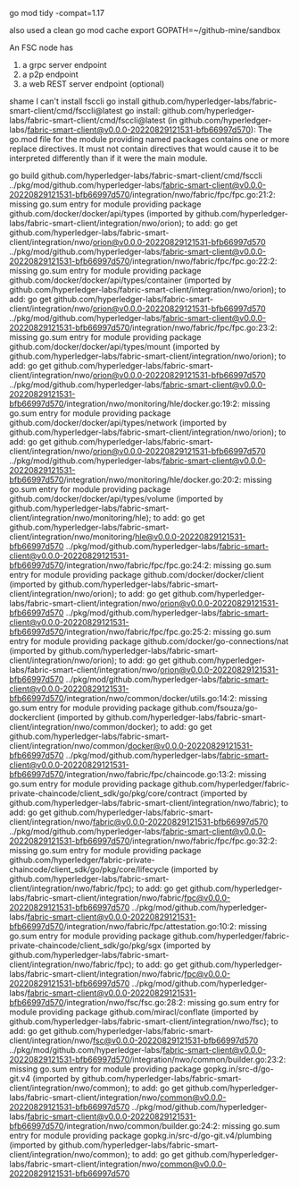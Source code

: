 go mod tidy -compat=1.17

also used a clean go mod cache
export GOPATH=~/github-mine/sandbox


An FSC node has
1. a grpc server endpoint
2. a p2p endpoint
3. a web REST server endpoint (optional)


shame I can't install fsccli
go install github.com/hyperledger-labs/fabric-smart-client/cmd/fsccli@latest
go install: github.com/hyperledger-labs/fabric-smart-client/cmd/fsccli@latest (in github.com/hyperledger-labs/fabric-smart-client@v0.0.0-20220829121531-bfb66997d570):
        The go.mod file for the module providing named packages contains one or
        more replace directives. It must not contain directives that would cause
        it to be interpreted differently than if it were the main module.

go build github.com/hyperledger-labs/fabric-smart-client/cmd/fsccli
../pkg/mod/github.com/hyperledger-labs/fabric-smart-client@v0.0.0-20220829121531-bfb66997d570/integration/nwo/fabric/fpc/fpc.go:21:2: missing go.sum entry for module providing package github.com/docker/docker/api/types (imported by github.com/hyperledger-labs/fabric-smart-client/integration/nwo/orion); to add:
        go get github.com/hyperledger-labs/fabric-smart-client/integration/nwo/orion@v0.0.0-20220829121531-bfb66997d570
../pkg/mod/github.com/hyperledger-labs/fabric-smart-client@v0.0.0-20220829121531-bfb66997d570/integration/nwo/fabric/fpc/fpc.go:22:2: missing go.sum entry for module providing package github.com/docker/docker/api/types/container (imported by github.com/hyperledger-labs/fabric-smart-client/integration/nwo/orion); to add:
        go get github.com/hyperledger-labs/fabric-smart-client/integration/nwo/orion@v0.0.0-20220829121531-bfb66997d570
../pkg/mod/github.com/hyperledger-labs/fabric-smart-client@v0.0.0-20220829121531-bfb66997d570/integration/nwo/fabric/fpc/fpc.go:23:2: missing go.sum entry for module providing package github.com/docker/docker/api/types/mount (imported by github.com/hyperledger-labs/fabric-smart-client/integration/nwo/orion); to add:
        go get github.com/hyperledger-labs/fabric-smart-client/integration/nwo/orion@v0.0.0-20220829121531-bfb66997d570
../pkg/mod/github.com/hyperledger-labs/fabric-smart-client@v0.0.0-20220829121531-bfb66997d570/integration/nwo/monitoring/hle/docker.go:19:2: missing go.sum entry for module providing package github.com/docker/docker/api/types/network (imported by github.com/hyperledger-labs/fabric-smart-client/integration/nwo/orion); to add:
        go get github.com/hyperledger-labs/fabric-smart-client/integration/nwo/orion@v0.0.0-20220829121531-bfb66997d570
../pkg/mod/github.com/hyperledger-labs/fabric-smart-client@v0.0.0-20220829121531-bfb66997d570/integration/nwo/monitoring/hle/docker.go:20:2: missing go.sum entry for module providing package github.com/docker/docker/api/types/volume (imported by github.com/hyperledger-labs/fabric-smart-client/integration/nwo/monitoring/hle); to add:
        go get github.com/hyperledger-labs/fabric-smart-client/integration/nwo/monitoring/hle@v0.0.0-20220829121531-bfb66997d570
../pkg/mod/github.com/hyperledger-labs/fabric-smart-client@v0.0.0-20220829121531-bfb66997d570/integration/nwo/fabric/fpc/fpc.go:24:2: missing go.sum entry for module providing package github.com/docker/docker/client (imported by github.com/hyperledger-labs/fabric-smart-client/integration/nwo/orion); to add:
        go get github.com/hyperledger-labs/fabric-smart-client/integration/nwo/orion@v0.0.0-20220829121531-bfb66997d570
../pkg/mod/github.com/hyperledger-labs/fabric-smart-client@v0.0.0-20220829121531-bfb66997d570/integration/nwo/fabric/fpc/fpc.go:25:2: missing go.sum entry for module providing package github.com/docker/go-connections/nat (imported by github.com/hyperledger-labs/fabric-smart-client/integration/nwo/orion); to add:
        go get github.com/hyperledger-labs/fabric-smart-client/integration/nwo/orion@v0.0.0-20220829121531-bfb66997d570
../pkg/mod/github.com/hyperledger-labs/fabric-smart-client@v0.0.0-20220829121531-bfb66997d570/integration/nwo/common/docker/utils.go:14:2: missing go.sum entry for module providing package github.com/fsouza/go-dockerclient (imported by github.com/hyperledger-labs/fabric-smart-client/integration/nwo/common/docker); to add:
        go get github.com/hyperledger-labs/fabric-smart-client/integration/nwo/common/docker@v0.0.0-20220829121531-bfb66997d570
../pkg/mod/github.com/hyperledger-labs/fabric-smart-client@v0.0.0-20220829121531-bfb66997d570/integration/nwo/fabric/fpc/chaincode.go:13:2: missing go.sum entry for module providing package github.com/hyperledger/fabric-private-chaincode/client_sdk/go/pkg/core/contract (imported by github.com/hyperledger-labs/fabric-smart-client/integration/nwo/fabric); to add:
        go get github.com/hyperledger-labs/fabric-smart-client/integration/nwo/fabric@v0.0.0-20220829121531-bfb66997d570
../pkg/mod/github.com/hyperledger-labs/fabric-smart-client@v0.0.0-20220829121531-bfb66997d570/integration/nwo/fabric/fpc/fpc.go:32:2: missing go.sum entry for module providing package github.com/hyperledger/fabric-private-chaincode/client_sdk/go/pkg/core/lifecycle (imported by github.com/hyperledger-labs/fabric-smart-client/integration/nwo/fabric/fpc); to add:
        go get github.com/hyperledger-labs/fabric-smart-client/integration/nwo/fabric/fpc@v0.0.0-20220829121531-bfb66997d570
../pkg/mod/github.com/hyperledger-labs/fabric-smart-client@v0.0.0-20220829121531-bfb66997d570/integration/nwo/fabric/fpc/attestation.go:10:2: missing go.sum entry for module providing package github.com/hyperledger/fabric-private-chaincode/client_sdk/go/pkg/sgx (imported by github.com/hyperledger-labs/fabric-smart-client/integration/nwo/fabric/fpc); to add:
        go get github.com/hyperledger-labs/fabric-smart-client/integration/nwo/fabric/fpc@v0.0.0-20220829121531-bfb66997d570
../pkg/mod/github.com/hyperledger-labs/fabric-smart-client@v0.0.0-20220829121531-bfb66997d570/integration/nwo/fsc/fsc.go:28:2: missing go.sum entry for module providing package github.com/miracl/conflate (imported by github.com/hyperledger-labs/fabric-smart-client/integration/nwo/fsc); to add:
        go get github.com/hyperledger-labs/fabric-smart-client/integration/nwo/fsc@v0.0.0-20220829121531-bfb66997d570
../pkg/mod/github.com/hyperledger-labs/fabric-smart-client@v0.0.0-20220829121531-bfb66997d570/integration/nwo/common/builder.go:23:2: missing go.sum entry for module providing package gopkg.in/src-d/go-git.v4 (imported by github.com/hyperledger-labs/fabric-smart-client/integration/nwo/common); to add:
        go get github.com/hyperledger-labs/fabric-smart-client/integration/nwo/common@v0.0.0-20220829121531-bfb66997d570
../pkg/mod/github.com/hyperledger-labs/fabric-smart-client@v0.0.0-20220829121531-bfb66997d570/integration/nwo/common/builder.go:24:2: missing go.sum entry for module providing package gopkg.in/src-d/go-git.v4/plumbing (imported by github.com/hyperledger-labs/fabric-smart-client/integration/nwo/common); to add:
        go get github.com/hyperledger-labs/fabric-smart-client/integration/nwo/common@v0.0.0-20220829121531-bfb66997d570

